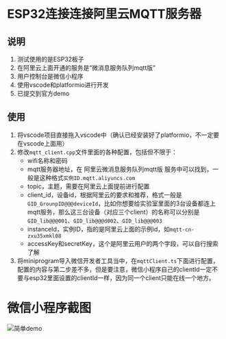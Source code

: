 # ESP32连接连接阿里云MQTT服务器

## 说明

1. 测试使用的是ESP32板子
2. 在阿里云上面开通的服务是“微消息服务队列mqtt版”
3. 用户控制台是微信小程序
4. 使用vscode和platformio进行开发
5. 已提交到官方demo



## 使用



1. 将vscode项目直接拖入vscode中（确认已经安装好了platformio，不一定要在vscode上面用）
2. 修改`mqtt_client.cpp`文件里面的各种配置，包括但不限于：
   - wifi名称和密码
   - mqtt服务器地址，在 阿里云微消息服务队列mqtt版 服务中可以找到，一般是这种格式`实例ID.mqtt.aliyuncs.com`
   - topic，主题，需要在阿里云上面提前进行配置
   - client_id，设备id，根据阿里云的要求和推荐，格式一般是`GID_GrounpID@@@deviceId`，比如你想要给实验室里面的3台设备都连上mqtt服务，那么这三台设备（对应三个client）的名称可以分别是`GID_lib@@@001`、`GID_lib@@@d002`、`GID_lib@@@003`
   - instanceId，实例ID，指的是阿里云上面的示例id，如`mqtt-cn-zxu35xmkl08`
   - accessKey和secretKey，这个是阿里云用户的两个字段，可以自行搜索了解
3. 将miniprogram导入微信开发者工具当中，在`mqttClient.ts`下面进行配置，配置的内容与第二步差不多，但是要注意，微信小程序自己的clientId一定不要与esp32里面设置的clientId一样，因为同一个client只能在线一个地方。



# 微信小程序截图

![简单demo](https://raw.githubusercontent.com/quarkape/ali-mqtt-esp32/main/mp_screenshot.jpg)